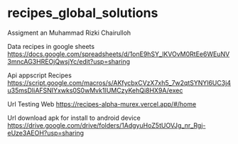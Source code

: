 # recipes_global_solutions

Assigment an Muhammad Rizki Chairulloh

Data recipes in google sheets
https://docs.google.com/spreadsheets/d/1onE9hSY_lKVOvM0RtEe6WEuNV3mncAG3HREOjQwsjYc/edit?usp=sharing

Api appscript Recipes
https://script.google.com/macros/s/AKfycbxCVzX7xh5_7w2qtSYNYl6UC3j4u35msDIiAFSNIYxwks0S0wMvk1IUMCzyKehQi8HX9A/exec

Url Testing Web
https://recipes-alpha-murex.vercel.app/#/home

Url download apk for install to android device
https://drive.google.com/drive/folders/1AdgyuHoZ5tUOVJg_nr_Rgj-eUze3AEOH?usp=sharing
